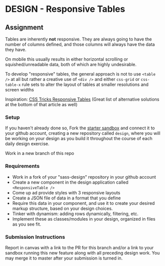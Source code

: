 # DESIGN - Responsive Tables

## Assignment
Tables are inherently **not** responsive. They are always going to have the number of columns defined, and those columns will always have the data they have.

On mobile this usually results in either horizontal scrolling or squished/unreadable data, both of which are highly undesirable.

To develop "responsive" tables, the general approach is not to use `<table />` at all but rather a creative use of `<div />` and either `css-grid` or `css-table-x` rule sets to alter the layout of tables at smaller resolutions and screen widths

Inspiration: [CSS Tricks Responsive Tables](https://css-tricks.com/accessible-simple-responsive-tables/) (Great list of alternative solutions at the bottom of that article as well)

### Setup
If you haven't already done so, Fork the [starter sandbox](https://codesandbox.io/s/nrozq68z80) and connect it to your github account, creating a new repository called `design`, where you will be working on your design as you build it throughout the course of each daily design exercise.

Work in a new branch of this repo

### Requirements
* Work in a fork of your "sass-design" repository in your github account
* Create a new component in the design application called `<ResponsiveTable />`
* Come up ad provide styles with 3 responsive layouts
* Create a JSON file of data in a format that you define
* Require this data in your component, and use it to create your desired markup structure, based on your design choices.
* Tinker with dynamism: adding rows dynamically, filtering, etc.
* Implement these as classes/modules in your design, organized in files as you see fit.


### Submission Instructions
Report in canvas with a link to the PR for this branch and/or a link to your sandbox running this new feature along with all preceding design work.  You may merge it to master after your submission is turned in.
